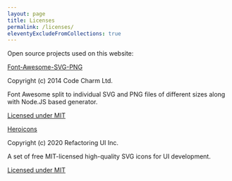 ```yaml
---
layout: page
title: Licenses
permalink: /licenses/
eleventyExcludeFromCollections: true
---
```


Open source projects used on this website:


[Font-Awesome-SVG-PNG](https://github.com/encharm/Font-Awesome-SVG-PNG)

Copyright (c) 2014 Code Charm Ltd.

Font Awesome split to individual SVG and PNG files of different sizes along with Node.JS based generator.

[Licensed under MIT](https://github.com/encharm/Font-Awesome-SVG-PNG/blob/master/LICENSE)



[Heroicons](https://heroicons.com/)

Copyright (c) 2020 Refactoring UI Inc.

A set of free MIT-licensed high-quality SVG icons for UI development.

[Licensed under MIT](https://github.com/tailwindlabs/heroicons/blob/master/LICENSE)
